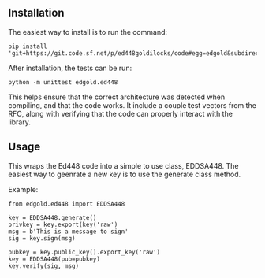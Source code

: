 Installation
------------

The easiest way to install is to run the command:
```
pip install 'git+https://git.code.sf.net/p/ed448goldilocks/code#egg=edgold&subdirectory=python'
```

After installation, the tests can be run:
```
python -m unittest edgold.ed448
```

This helps ensure that the correct architecture was detected when
compiling, and that the code works.  It include a couple test vectors
from the RFC, along with verifying that the code can properly interact
with the library.

Usage
-----

This wraps the Ed448 code into a simple to use class, EDDSA448.  The
easiest way to geenrate a new key is to use the generate class method.

Example:
```
from edgold.ed448 import EDDSA448

key = EDDSA448.generate()
privkey = key.export(key('raw')
msg = b'This is a message to sign'
sig = key.sign(msg)

pubkey = key.public_key().export_key('raw')
key = EDDSA448(pub=pubkey)
key.verify(sig, msg)
```
